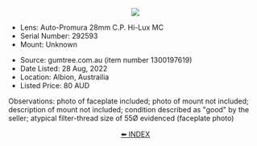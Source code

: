 <p align="center">
   <img src="https://user-images.githubusercontent.com/110672536/183131595-afeb1dec-1c84-436c-9a50-90468f9ec3ec.png">
</p>

- Lens: Auto-Promura 28mm C.P. Hi-Lux MC
- Serial Number: 292593
- Mount: Unknown

[]()

- Source: gumtree.com.au (item number 1300197619)
- Date Listed: 28 Aug, 2022
- Location: Albion, Austrailia
- Listed Price: 80 AUD

[]()

Observations: photo of faceplate included; photo of mount not included; description of mount not included; condition described as "good" by the seller; atypical filter-thread size of 55Ø evidenced (faceplate photo)

<p align="center">
   <a href="">⬅️ INDEX</a>
</p>
